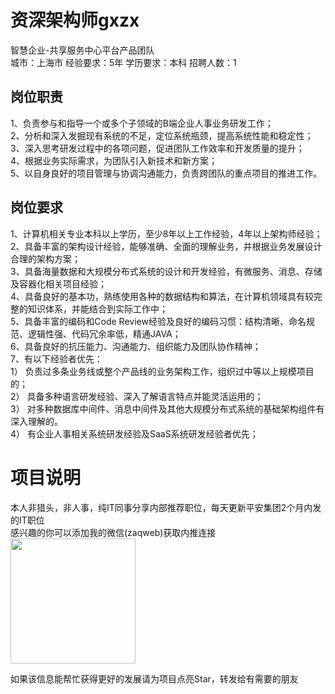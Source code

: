 # 资深架构师gxzx
智慧企业-共享服务中心平台产品团队  
城市：上海市 经验要求：5年 学历要求：本科  招聘人数：1

## 岗位职责
1、负责参与和指导一个或多个子领域的B端企业人事业务研发工作；   
2、分析和深入发掘现有系统的不足，定位系统瓶颈，提高系统性能和稳定性；   
3、深入思考研发过程中的各项问题，促进团队工作效率和开发质量的提升；   
4、根据业务实际需求，为团队引入新技术和新方案；   
5、以自身良好的项目管理与协调沟通能力，负责跨团队的重点项目的推进工作。

## 岗位要求
1、计算机相关专业本科以上学历，至少8年以上工作经验，4年以上架构师经验；   
2、具备丰富的架构设计经验，能够准确、全面的理解业务，并根据业务发展设计合理的架构方案；   
3、具备海量数据和大规模分布式系统的设计和开发经验，有微服务、消息、存储及容器化相关项目经验；   
4、具备良好的基本功，熟练使用各种的数据结构和算法，在计算机领域具有较完整的知识体系，并能结合到实际工作中；   
5、具备丰富的编码和Code Review经验及良好的编码习惯：结构清晰、命名规范、逻辑性强、代码冗余率低，精通JAVA；   
6、具备良好的抗压能力、沟通能力、组织能力及团队协作精神；   
7、有以下经验者优先：   
       1） 负责过多条业务线或整个产品线的业务架构工作，组织过中等以上规模项目的；   
       2） 具备多种语言研发经验、深入了解语言特点并能灵活运用的；   
       3） 对多种数据库中间件、消息中间件及其他大规模分布式系统的基础架构组件有深入理解的。   
       4） 有企业人事相关系统研发经验及SaaS系统研发经验者优先；

# 项目说明

本人非猎头，非人事，纯IT同事分享内部推荐职位，每天更新平安集团2个月内发的IT职位  
感兴趣的你可以添加我的微信(zaqweb)获取内推连接  
<img src="https://github.com/zaqweb/PA-IT-JOBS/blob/master/WechatICode.jpeg"  height="200" width="200">

如果该信息能帮忙获得更好的发展请为项目点亮Star，转发给有需要的朋友




